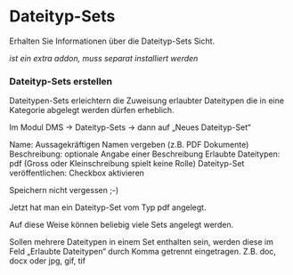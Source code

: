 # Dateityp-Sets

Erhalten Sie Informationen über die Dateityp-Sets Sicht.

*ist ein extra addon, muss separat installiert werden*

### Dateityp-Sets erstellen
Dateitypen-Sets erleichtern die Zuweisung erlaubter Dateitypen die in eine Kategorie abgelegt werden dürfen erheblich.

Im Modul DMS → Dateityp-Sets → dann auf „Neues Dateityp-Set“

Name: Aussagekräftigen Namen vergeben (z.B. PDF Dokumente)
Beschreibung: optionale Angabe einer Beschreibung
Erlaubte Dateitypen: pdf (Gross oder Kleinschreibung spielt keine Rolle)
Dateityp-Set veröffentlichen: Checkbox aktivieren

Speichern nicht vergessen ;-)

Jetzt hat man ein Dateityp-Set vom Typ pdf angelegt.

Auf diese Weise können beliebig viele Sets angelegt werden.

Sollen mehrere Dateitypen in einem Set enthalten sein, werden diese im Feld „Erlaubte Dateitypen“ durch Komma getrennt eingetragen. Z.B. doc, docx oder jpg, gif, tif
